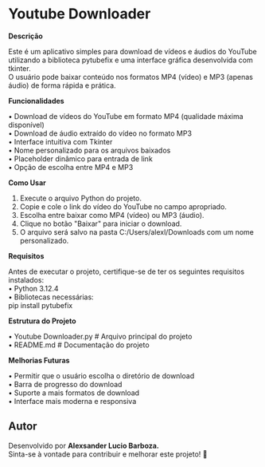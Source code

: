 # Youtube Downloader

**Descrição**  

Este é um aplicativo simples para download de vídeos e áudios do YouTube utilizando a biblioteca pytubefix e uma interface gráfica desenvolvida com tkinter.  
O usuário pode baixar conteúdo nos formatos MP4 (vídeo) e MP3 (apenas áudio) de forma rápida e prática.  

**Funcionalidades**  

•	Download de vídeos do YouTube em formato MP4 (qualidade máxima disponível)  
•	Download de áudio extraído do vídeo no formato MP3  
•	Interface intuitiva com Tkinter  
•	Nome personalizado para os arquivos baixados  
•	Placeholder dinâmico para entrada de link  
•	Opção de escolha entre MP4 e MP3  
  
**Como Usar**  

1.	Execute o arquivo Python do projeto.  
2.	Copie e cole o link do vídeo do YouTube no campo apropriado.  
3.	Escolha entre baixar como MP4 (vídeo) ou MP3 (áudio).  
4.	Clique no botão "Baixar" para iniciar o download.  
5.	O arquivo será salvo na pasta C:/Users/alexl/Downloads com um nome personalizado.
  
**Requisitos**  

Antes de executar o projeto, certifique-se de ter os seguintes requisitos instalados:  
•	Python 3.12.4  
•	Bibliotecas necessárias:  
pip install pytubefix  

**Estrutura do Projeto**  

•   Youtube Downloader.py  # Arquivo principal do projeto  
•   README.md              # Documentação do projeto  

**Melhorias Futuras**  

•	Permitir que o usuário escolha o diretório de download  
•	Barra de progresso do download  
•	Suporte a mais formatos de download    
•	Interface mais moderna e responsiva  

## Autor  
Desenvolvido por **Alexsander Lucio Barboza.**  
Sinta-se à vontade para contribuir e melhorar este projeto! 🚀  
